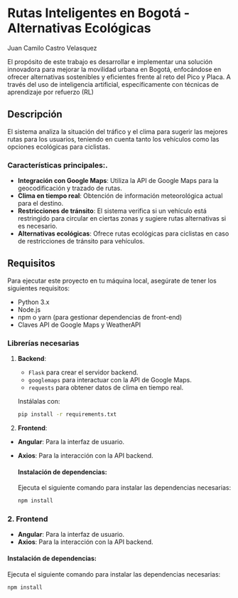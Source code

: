 # Rutas Inteligentes en Bogotá - Alternativas Ecológicas

Juan Camilo Castro Velasquez

El propósito de este trabajo es desarrollar e implementar una solución innovadora para mejorar la movilidad urbana en Bogotá, 
enfocándose en ofrecer alternativas sostenibles y eficientes frente al reto del Pico y Placa. A través del uso de inteligencia artificial, específicamente con técnicas de aprendizaje por refuerzo (RL)


## Descripción

El sistema analiza la situación del tráfico y el clima para sugerir las mejores rutas para los usuarios, teniendo en cuenta tanto los vehículos como las opciones ecológicas para ciclistas. 

### Características principales:.
- **Integración con Google Maps**: Utiliza la API de Google Maps para la geocodificación y trazado de rutas.
- **Clima en tiempo real**: Obtención de información meteorológica actual para el destino.
- **Restricciones de tránsito**: El sistema verifica si un vehículo está restringido para circular en ciertas zonas y sugiere rutas alternativas si es necesario.
- **Alternativas ecológicas**: Ofrece rutas ecológicas para ciclistas en caso de restricciones de tránsito para vehículos.

## Requisitos

Para ejecutar este proyecto en tu máquina local, asegúrate de tener los siguientes requisitos:

- Python 3.x
- Node.js
- npm o yarn (para gestionar dependencias de front-end)
- Claves API de Google Maps y WeatherAPI

### Librerías necesarias

1. **Backend**: 
   - `Flask` para crear el servidor backend.
   - `googlemaps` para interactuar con la API de Google Maps.
   - `requests` para obtener datos de clima en tiempo real.
   
   Instálalas con:
   ```bash
   pip install -r requirements.txt


2. **Frontend**: 
- **Angular**: Para la interfaz de usuario.
- **Axios**: Para la interacción con la API backend.
   
  #### Instalación de dependencias:

  Ejecuta el siguiente comando para instalar las dependencias necesarias:
   ```bash
   npm install
   
### 2. **Frontend**

- **Angular**: Para la interfaz de usuario.
- **Axios**: Para la interacción con la API backend.

#### Instalación de dependencias:

Ejecuta el siguiente comando para instalar las dependencias necesarias:

```bash
npm install





